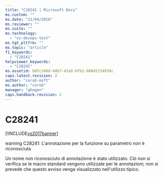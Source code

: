 ```yaml
---
title: "C28241 | Microsoft Docs"
ms.custom: ""
ms.date: "11/04/2016"
ms.reviewer: ""
ms.suite: ""
ms.technology: 
  - "vs-devops-test"
ms.tgt_pltfrm: ""
ms.topic: "article"
f1_keywords: 
  - "C28241"
helpviewer_keywords: 
  - "C28241"
ms.assetid: b8fc340d-84b7-43a9-bfb1-00845154939c
caps.latest.revision: 2
author: "corob-msft"
ms.author: "corob"
manager: "ghogen"
caps.handback.revision: 2
---
```

# C28241
[!INCLUDE[vs2017banner](../code-quality/includes/vs2017banner.md)]

warning C28241: L'annotazione per la funzione su parametro non è riconosciuta  
  
 Un nome non riconosciuto di annotazione è stato utilizzato.  Ciò non si verifica se le macro standard vengono utilizzate per le annotazioni; non si prevede che questo avviso venga visualizzato nell'utilizzo tipico.